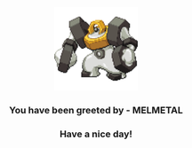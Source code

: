<p align="center">
            <img src="https://raw.githubusercontent.com/PokeAPI/sprites/master/sprites/pokemon/809.png" width="150" height="150">
          </p>
          <h3 align="center">You have been greeted by - <b>MELMETAL</b></h3>
          <h3 align="center">Have a nice day!</h3>
